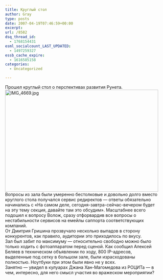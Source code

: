 ```yaml
---
title: Круглый стол
author: Gray
type: posts
date: 2007-04-19T07:46:59+00:00
excerpt:
url: /8582
dsq_thread_id:
  - 1768154431
esml_socialcount_LAST_UPDATED:
  - 1497259327
essb_cache_expire:
  - 1616585158
categories:
  - Uncategorized

---
```








Прошел круглый стол о перспективах развития Рунета.  
[<img src="http://img.fotki.yandex.ru/get/gray7400.19/0_565_b619cce5_L" width="500" height="333" alt="IMG_4669.jpg" border="0" />][1]  
Вопросы из зала были умеренно бестолковые и довольно долго вместо круглого стола получался сервис редиректов &#8212; ответы обязательно начинались с &#171;На самом деле, сегодня-завтра-сейчас-вечером будет на эту тему секция, давайте там это обсудим&#187;. Масштабнее всего подошел к вопросу Волож, сразу отфорвардив все вопросы о нестабильности сервисов на емейлы саппорта соответствующих компаний.  
От Дмитрия Гришина прозвучало несколько выпадов в сторону конкурентов, как правило, аудитории это приходилось по вкусу.  
Зал был забит по максимуму &#8212; относительно свободно можно было только ходить с фотоаппаратом перед сценой. Как сообщил Алексей Беляев в техническом объявлении по ходу, 800 IP-адресов, выделенные под сетку в большом зале, были израсходованы полностью. Ноутбуки при этом были явно не у всех.  
Занятно &#8212; увидел в кулуарах Джана Хан-Магомедова из РОЦИТа &#8212; в чем, интересно, для него смысл участия во вражеском мероприятии?

 [1]: http://fotki.yandex.ru/users/gray7400/view/1381/